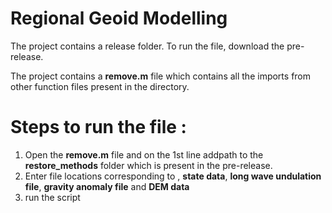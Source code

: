 # Regional Geoid Modelling

The project contains a release folder.
To run the file, download the pre-release.

The project contains a **remove.m** file which contains all the imports from other function files present in the directory.

# Steps to run the file :

1. Open the **remove.m** file and on the 1st line addpath to the **restore_methods** folder which is present in the pre-release.
1. Enter file locations corresponding to , **state data**, **long wave undulation file**, **gravity anomaly file** and **DEM data**
1. run the script
